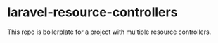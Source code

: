 # laravel-resource-controllers
This repo is boilerplate for a project with multiple resource controllers.
